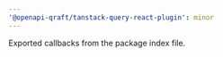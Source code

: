```yaml
---
'@openapi-qraft/tanstack-query-react-plugin': minor
---
```


Exported callbacks from the package index file.
